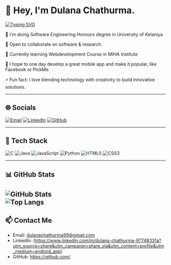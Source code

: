 # 👋 Hey, I'm Dulana Chathurma.

[![Typing SVG](https://readme-typing-svg.demolab.com?pause=1200&center=true&vCenter=true&width=600&size=32&lines=Software+Engineer+(UG)+UoK)](https://git.io/typing-svg)



🚀 I'm doing Software Engineering Honours degree in University of Kelaniya 

🤝 Open to collaborate on software & research.  

🌱 Currently learning  Webdevelopment Course in MIHA Institute

💬 I hope to one day develop a great mobile app and make it popular, like Facebook or PickMe. 

⚡ Fun fact: I love blending technology with creativity to build innovative solutions.

---

## 🌐 Socials
[![Email](https://img.shields.io/badge/Email-D14836?logo=gmail&logoColor=white)](mailto:dulanachathurma99@gmail.com)
[![LinkedIn](https://img.shields.io/badge/LinkedIn-0A66C2?logo=linkedin&logoColor=white)](https://www.linkedin.com/in/dulana-chathurma-97748331a)
[![GitHub](https://img.shields.io/badge/GitHub-121011?logo=github&logoColor=white)](https://github.com/dulanachathurma)



---

## 🧰 Tech Stack
![C](https://img.shields.io/badge/C-00599C?logo=c&logoColor=white)
![Java](https://img.shields.io/badge/Java-007396?logo=openjdk&logoColor=white)
![JavaScript](https://img.shields.io/badge/JavaScript-323330?logo=javascript)
![Python](https://img.shields.io/badge/Python-3776AB?logo=python&logoColor=white)
![HTML5](https://img.shields.io/badge/HTML5-E34F26?logo=html5&logoColor=white)
![CSS3](https://img.shields.io/badge/CSS3-1572B6?logo=css3&logoColor=white)

---

## 📊 GitHub Stats
![GitHub Stats](https://github-readme-stats.vercel.app/api?username=dulanachathurma&show_icons=true&theme=tokyonight)  
![Top Langs](https://github-readme-stats.vercel.app/api/top-langs/?username=dulanachathurma&layout=compact&theme=tokyonight)
---


## 📫 Contact Me
- Email: dulanachathurma99@gmail.com 
- LinkedIn: (https://www.linkedin.com/in/dulana-chathurma-97748331a?utm_source=share&utm_campaign=share_via&utm_content=profile&utm_medium=android_app) 
- GitHub: https://github.com/
